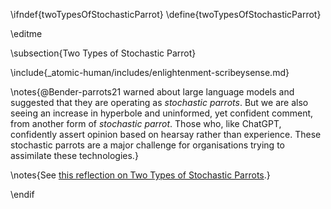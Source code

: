 \ifndef{twoTypesOfStochasticParrot}
\define{twoTypesOfStochasticParrot}

\editme

\subsection{Two Types of Stochastic Parrot}

\include{_atomic-human/includes/enlightenment-scribeysense.md}

\notes{@Bender-parrots21 warned about large language models and suggested that they are operating as *stochastic parrots*. But we are also seeing an increase in hyperbole and uninformed, yet confident comment, from another form of *stochastic parrot*. Those who, like ChatGPT, confidently assert opinion based on hearsay rather than experience. These stochastic parrots are a major challenge for organisations trying to assimilate these technologies.}

\notes{See [this reflection on Two Types of Stochastic Parrots](https://the-atomic-human.ai/reflections/two-types-of-stochastic-parrot/).}

\endif
